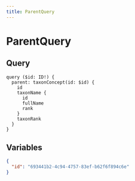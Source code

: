 ```yaml
---
title: ParentQuery
---
```


# ParentQuery

## Query

```gql
query ($id: ID!) {
  parent: taxonConcept(id: $id) {
    id
    taxonName {
      id
      fullName
      rank
    }
    taxonRank
  }
}
```

## Variables

```json
{
  "id": "693441b2-4c94-4757-83ef-b62f6f894c6e"
}
```
